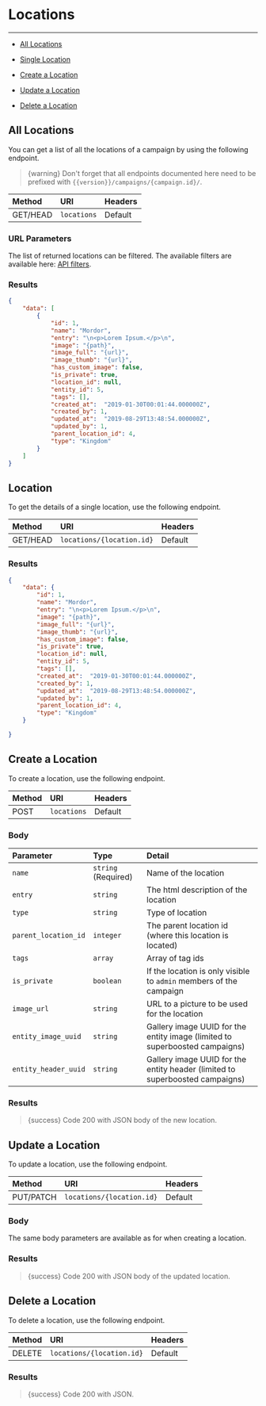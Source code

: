 # Locations

---

- [All Locations](#all-locations)

- [Single Location](#location)
- [Create a Location](#create-location)
- [Update a Location](#update-location)
- [Delete a Location](#delete-location)

<a name="all-locations"></a>
## All Locations

You can get a list of all the locations of a campaign by using the following endpoint.

> {warning} Don't forget that all endpoints documented here need to be prefixed with `{{version}}/campaigns/{campaign.id}/`.


| Method | URI | Headers |
| :- |   :-   |  :-  |
| GET/HEAD | `locations` | Default |

### URL Parameters

The list of returned locations can be filtered. The available filters are available here: <a href="/en/helpers/api-filters?type=location" target="_blank">API filters</a>.

### Results
```json
{
    "data": [
        {
            "id": 1,
            "name": "Mordor",
            "entry": "\n<p>Lorem Ipsum.</p>\n",
            "image": "{path}",
            "image_full": "{url}",
            "image_thumb": "{url}",
            "has_custom_image": false,
            "is_private": true,
            "location_id": null,
            "entity_id": 5,
            "tags": [],
            "created_at":  "2019-01-30T00:01:44.000000Z",
            "created_by": 1,
            "updated_at":  "2019-08-29T13:48:54.000000Z",
            "updated_by": 1,
            "parent_location_id": 4,
            "type": "Kingdom"
        }
    ]
}
```


<a name="location"></a>
## Location

To get the details of a single location, use the following endpoint.

| Method | URI | Headers |
| :- |   :-   |  :-  |
| GET/HEAD | `locations/{location.id}` | Default |

### Results
```json
{
    "data": {
        "id": 1,
        "name": "Mordor",
        "entry": "\n<p>Lorem Ipsum.</p>\n",
        "image": "{path}",
        "image_full": "{url}",
        "image_thumb": "{url}",
        "has_custom_image": false,
        "is_private": true,
        "location_id": null,
        "entity_id": 5,
        "tags": [],
        "created_at":  "2019-01-30T00:01:44.000000Z",
        "created_by": 1,
        "updated_at":  "2019-08-29T13:48:54.000000Z",
        "updated_by": 1,
        "parent_location_id": 4,
        "type": "Kingdom"
    }

}
```


<a name="create-location"></a>
## Create a Location

To create a location, use the following endpoint.

| Method | URI | Headers |
| :- |   :-   |  :-  |
| POST | `locations` | Default |

### Body

| Parameter | Type | Detail |
| :- |   :-   |  :-  |
| `name` | `string` (Required) | Name of the location |
| `entry` | `string` | The html description of the location |
| `type` | `string` | Type of location |
| `parent_location_id` | `integer` | The parent location id (where this location is located)|
| `tags` | `array` | Array of tag ids |
| `is_private` | `boolean` | If the location is only visible to `admin` members of the campaign |
| `image_url` | `string` | URL to a picture to be used for the location |
| `entity_image_uuid` | `string` | Gallery image UUID for the entity image (limited to superboosted campaigns) |
| `entity_header_uuid` | `string` | Gallery image UUID for the entity header (limited to superboosted campaigns) |


### Results

> {success} Code 200 with JSON body of the new location.


<a name="update-location"></a>
## Update a Location

To update a location, use the following endpoint.

| Method | URI | Headers |
| :- |   :-   |  :-  |
| PUT/PATCH | `locations/{location.id}` | Default |

### Body

The same body parameters are available as for when creating a location.

### Results

> {success} Code 200 with JSON body of the updated location.


<a name="delete-location"></a>
## Delete a Location

To delete a location, use the following endpoint.

| Method | URI | Headers |
| :- |   :-   |  :-  |
| DELETE | `locations/{location.id}` | Default |

### Results

> {success} Code 200 with JSON.

